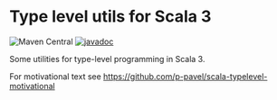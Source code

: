 # Type level utils for Scala 3

![Maven Central](https://img.shields.io/maven-central/v/com.perikov/typelevel_3) [![javadoc](https://javadoc.io/badge2/com.perikov/typelevel_3/javadoc.svg)](https://javadoc.io/doc/com.perikov/typelevel_3)

Some utilities for type-level programming in Scala 3.

For motivational text see https://github.com/p-pavel/scala-typelevel-motivational
